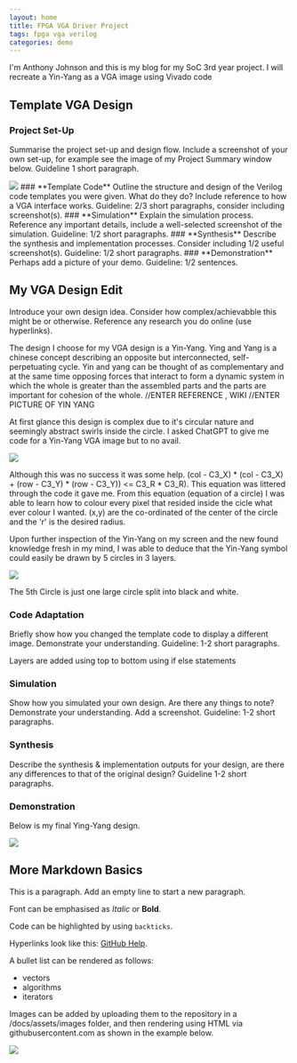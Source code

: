```yaml
---
layout: home
title: FPGA VGA Driver Project
tags: fpga vga verilog
categories: demo
---
```

I'm Anthony Johnson and this is my blog for my SoC 3rd year project. I will recreate a Yin-Yang as a VGA image using Vivado code

## **Template VGA Design**
### **Project Set-Up**
Summarise the project set-up and design flow. Include a screenshot of your own set-up, for example see the image of my Project Summary window below. Guideline 1 short paragraph.


<img src="https://raw.githubusercontent.com/Anthony Johnson/SoCReport/main/docs/assets/images/VGAPrjSum.png">
### **Template Code**
Outline the structure and design of the Verilog code templates you were given. What do they do? Include reference to how a VGA interface works. Guideline: 2/3 short paragraphs, consider including screenshot(s).
### **Simulation**
Explain the simulation process. Reference any important details, include a well-selected screenshot of the simulation. Guideline: 1/2 short paragraphs.
### **Synthesis**
Describe the synthesis and implementation processes. Consider including 1/2 useful screenshot(s). Guideline: 1/2 short paragraphs.
### **Demonstration**
Perhaps add a picture of your demo. Guideline: 1/2 sentences.

## **My VGA Design Edit**
Introduce your own design idea. Consider how complex/achievabble this might be or otherwise. Reference any research you do online (use hyperlinks).

The design I choose for my VGA design is a Yin-Yang. Ying and Yang is a chinese concept describing an opposite but interconnected, self-perpetuating cycle. Yin and yang can be thought of as complementary and at the same time opposing forces that interact to form a dynamic system in which the whole is greater than the assembled parts and the parts are important for cohesion of the whole.  //ENTER REFERENCE , WIKI 
//ENTER PICTURE OF YIN YANG

At first glance this design is complex due to it's circular nature and seemingly abstract swirls inside the circle. I asked ChatGPT to give me code for a Yin-Yang VGA image but to no avail.

<img src="https://github.com/Antoj2000/SoCReport/blob/main/docs/assets/images/GPT%20Image.jpeg">


Although this was no success it was some help. (col - C3_X) * (col - C3_X) + (row - C3_Y) * (row - C3_Y)) <= C3_R * C3_R). This equation was littered through the code it gave me.
From this equation (equation of a circle) I was able to learn how to colour every pixel that resided inside the cicle what ever colour I wanted. (x,y) are the co-ordinated of the center of the circle and the 'r' is the desired radius.

Upon further inspection of the Yin-Yang on my screen and the new found knowledge fresh in my mind, I was able to deduce that the Yin-Yang symbol could easily be drawn by 5 circles in 3 layers. 


<img src="https://github.com/Antoj2000/SoCReport/blob/main/docs/assets/images/Copy.jpg">


The 5th Circle is just one large circle split into black and white.

### **Code Adaptation**
Briefly show how you changed the template code to display a different image. Demonstrate your understanding. Guideline: 1-2 short paragraphs.

Layers are added using top to bottom using if else statements

### **Simulation**
Show how you simulated your own design. Are there any things to note? Demonstrate your understanding. Add a screenshot. Guideline: 1-2 short paragraphs.

### **Synthesis**
Describe the synthesis & implementation outputs for your design, are there any differences to that of the original design? Guideline 1-2 short paragraphs.

### **Demonstration**
Below is my final Ying-Yang design. 

<img src="https://github.com/Antoj2000/SoCReport/blob/main/docs/assets/images/Yinyang%20completed.jpeg">

## **More Markdown Basics**
This is a paragraph. Add an empty line to start a new paragraph.

Font can be emphasised as *Italic* or **Bold**.

Code can be highlighted by using `backticks`.

Hyperlinks look like this: [GitHub Help](https://help.github.com/).

A bullet list can be rendered as follows:
- vectors
- algorithms
- iterators

Images can be added by uploading them to the repository in a /docs/assets/images folder, and then rendering using HTML via githubusercontent.com as shown in the example below.

<img src="https://raw.githubusercontent.com/melgineer/fpga-vga-verilog/main/docs/assets/images/VGAPrjSrcs.png">
